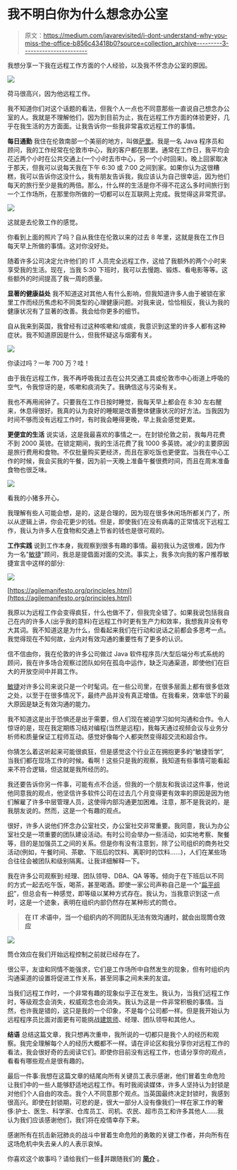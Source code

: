 # 我不明白你为什么想念办公室

> 原文：<https://medium.com/javarevisited/i-dont-understand-why-you-miss-the-office-b856c43418b0?source=collection_archive---------3----------------------->

我想分享一下我在远程工作方面的个人经验，以及我不怀念办公室的原因。

![](img/ca3da249bd5a3c53df93e3112312afb5.png)

荷马很高兴，因为他远程工作。

我不知道你们对这个话题的看法，但我个人一点也不同意那些一直说自己想念办公室的人。我就是不理解他们，因为到目前为止，我在远程工作方面的体验更好，几乎在我生活的方方面面。让我告诉你一些我非常喜欢远程工作的事情。

**每日通勤**
我住在伦敦南部一个美丽的地方，叫做[萨里](https://en.wikipedia.org/wiki/Surrey)。我是一名 Java 程序员和顾问，我的工作经常在伦敦市中心，我的客户都在那里。通常在工作日，我平均会花近两个小时在公共交通上(一个小时去市中心，另一个小时回来)。晚上回家取决于那天，但我可以说每天我在下午 6:30 或 7:00 之间到家。如果你认为这很糟糕，我可以告诉你这没什么，我有朋友告诉我，我应该认为自己很幸运，因为他们每天的旅行至少是我的两倍。那么，什么样的生活是你不得不花这么多时间旅行到一个工作场所，在那里你所做的一切都可以在互联网上完成。我觉得这非常荒谬。

[![](img/13ae1e507284034e9c6981139742d50f.png)](https://javarevisited.blogspot.com/2020/01/10-things-web-developers-should-learn.html)

这就是去伦敦工作的感觉。

你看到上面的照片了吗？自从我住在伦敦以来的过去 8 年里，这就是我在工作日每天早上所做的事情。这对你没好处。

随着许多公司决定允许他们的 IT 人员完全远程工作，这给了我额外的两个小时来享受我的生活。现在，当我 5:30 下班时，我可以去慢跑、锻炼、看电影等等。这些额外的时间提高了我一周的质量。

**显著的健康益处**
我不知道这对其他人有什么影响，但我知道许多人由于被锁在家里工作而经历焦虑和不同类型的心理健康问题。对我来说，恰恰相反，我认为我的健康状况有了显著的改善。我会给你更多的细节。

自从我来到英国，我曾经有过这种咳嗽和/或痰，我意识到这里的许多人都有这种症状。我不知道原因是什么，但我怀疑这与烟雾有关。

![](img/ce2979700fbeb73f15f22a127c6a76f8.png)

你读过吗？一年 700 万？哇！

由于我在远程工作，我不再呼吸我过去在公共交通工具或伦敦市中心街道上呼吸的空气，令我惊讶的是，咳嗽和痰消失了。我确信这与污染有关。

我也不再用闹钟了。只要我在工作日按时睡觉，我每天早上都会在 8:30 左右醒来，休息得很好。我真的认为良好的睡眠是改善整体健康状况的好方法。当我因为时间不够而没有远程工作时，有时我会睡得更晚，早上我会感觉更累。

**更便宜的生活** 说实话，这是我最喜欢的事情之一。在封锁伦敦之前，我每月花费不到 2000 英镑。在锁定期间，我的生活花费了我 1000 多英镑。减少的主要原因是旅行费用和食物。不仅批量购买更经济，而且在家吃饭也更便宜。当我在中心工作的时候，我会买我的午餐，因为前一天晚上准备午餐很费时间，而且在周末准备食物也很乏味。

![](img/ff7cf27e96f25dc362c673380720d5a6.png)

看我的小猪多开心。

我理解有些人可能会想，是的，这是合理的，因为现在很多休闲场所都关门了，所以从逻辑上讲，你会花更少的钱。但是，即使我们在没有病毒的正常情况下远程工作，我认为许多人在食物和交通上节省的钱也是很可观的。

**工作实践** 说到工作本身，我观察到很多有趣的事情。最初我认为这很难，因为作为一名"[敏捷](https://en.wikipedia.org/wiki/Agile_software_development)"顾问，我总是提倡面对面的交流。事实上，我多次向我的客户推荐敏捷宣言中这样的部分:

![](img/389b0a103cc6189ddbe995e292bf3f75.png)

[https://agilemanifesto.org/principles.html](https://agilemanifesto.org/principles.html)

我原以为远程工作会变得疯狂，什么也做不了，但我完全错了。如果我说包括我自己在内的许多人(出乎我的意料)在远程工作时更有生产力和效率，我想我并没有夸大其词。我不知道这是为什么，但看起来我们在行动和说话之前都会多思考一点。我觉得现在不知何故，业内对有效沟通的重要性有了更多的认识。

信不信由你，我在伦敦的许多公司做过 Java 软件程序员/大型后端分布式系统的顾问，我在许多场合观察过团队如何在孤岛中运作，缺乏沟通渠道，即使他们在巨大的开放空间中并肩工作。

[敏捷](https://www.java67.com/2020/10/best-agile-scrum-courses.html)对许多公司来说只是一个时髦词。在一些公司里，在很多层面上都有很多低效之处，以至于在很多情况下，最终产品并没有真正增值。在我看来，效率低下的最大原因是缺乏有效沟通的能力。

我不知道这是出于恐惧还是出于需要，但人们现在被迫学习如何沟通和合作。令人惊讶的是，现在我定期练习结对编程(当然是远程)，我每天通过视频会议与业务分析师和质量保证工程师互动。感觉好像每个人都突然变得超交流和超合作。

你猜怎么着这听起来可能很疯狂，但是感觉这个行业正在拥抱更多的“敏捷哲学”,当我们都在现场工作的时候。看啊！这些只是我的观察，我知道有些事情可能看起来不符合逻辑，但这就是我所经历的。

我还要告诉你另一件事，可能有点不合适，但我的一个朋友和我谈过这件事，他说他同意我的观点，他坚信许多软件公司在过去几个月变得更有效率的原因是因为他们解雇了许多中层管理人员，这使得内部沟通更加困难。注意，那不是我说的，是我朋友说的。然而，这是一个有趣的观点。

很好，许多人说他们怀念办公室社交，办公室社交非常重要。我同意，我认为办公室社交是一项重要的团队建设活动。有时公司会举办一些活动，如实地考察、聚餐等，目的是加强员工之间的关系。但是你有没有注意到，除了公司组织的商务社交活动(例如，午餐时间、茶歇、下班后的饮料、离职时的饮料……)，人们在某些场合往往会被团队和级别隔离。让我详细解释一下。

我在许多公司观察到:经理、团队领导、DBA、QA 等等。倾向于在下班后以不同的方式一起去吃午饭，喝茶，甚至喝酒。即使一家公司声称自己是一个“[扁平组织](https://en.wikipedia.org/wiki/Flat_organization)”，但总会有一种感觉，即等级以某种方式存在。我认为，当我意识到这一点时，这是一个迹象，表明在组织内部仍然存在某种形式的筒仓。

> **在 IT 术语中，当一个组织内的不同团队无法有效沟通时，就会出现筒仓效应**

![](img/4f35b39ff86a5bfbeb4f5818e50e4120.png)

筒仓效应在我们开始远程控制之前就已经存在了。

很公平，友谊和同情不能强求，它们是工作场所中自然发生的现象，但有时组织内沟通渠道的设置将促进工作关系，甚至同事之间未来的友谊。

当我们远程工作时，一个非常有趣的现象似乎正在发生。我认为，当我们远程工作时，等级观念会消失，权威观念也会消失。我认为这是一件非常积极的事情。当然，也许我是错的，这只是我的一个印象，不是每个公司都一样。但是我开始认为远程程序员比面对面更有可能挑战[建筑师](https://www.java67.com/2019/09/top-5-courses-to-learn-system-design.html)、经理、团队领导和其他人。

**结语** 总结这篇文章，我只想再次重申，我所说的一切都只是我个人的经历和观察。我完全理解每个人的经历大概都不一样。请在评论区和我分享你对远程工作的看法，我会很好奇的去阅读它们。即使你目前没有远程工作，也请分享你的观点，看看有哪些观点是很有趣的。

最后一件事:我想在这篇文章的结尾向所有关键员工表示感谢，他们冒着生命危险让我们中的一些人能够舒适地远程工作。有时我阅读媒体，许多人坚持认为封锁是对他们个人自由的攻击。我个人不同意那个观点。当英国最终决定封锁时，我感到很高兴。即使在封锁期，可悲的是，很大一部分人没有像我们一样在家工作的奢侈:护士、医生、科学家、仓库员工、司机、农民、超市员工和许多其他人……我认为我们应该感谢他们，我们将在疫情幸存下来。

感谢所有在抗击新冠肺炎的战斗中冒着生命危险的勇敢的关键工作者，并向所有在这场危机中失去亲人的人表示哀悼。

你喜欢这个故事吗？请给我们一些👏并跟随我们的 [**简介**](/@javing.uk) 。